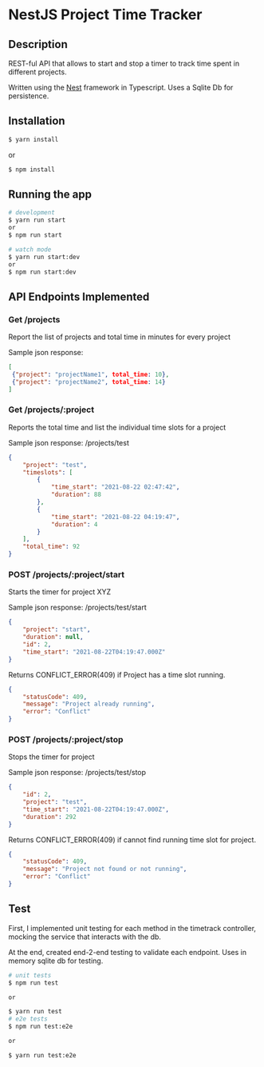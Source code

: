 
# NestJS Project Time Tracker

## Description

  REST-ful API that allows to start and stop a timer to track time spent in different projects.
  
 Written using the [Nest](https://github.com/nestjs/nest) framework in Typescript. Uses a Sqlite Db for persistence.

## Installation

```bash
$ yarn install
```
or
```bash
$ npm install
```
## Running the app

```bash
# development
$ yarn run start
or
$ npm run start

# watch mode
$ yarn run start:dev
or
$ npm run start:dev

```


## API Endpoints Implemented
### Get /projects
Report the list of projects and total time in minutes for every project

Sample json response:
```json
[
 {"project": "projectName1", total_time: 10},
 {"project": "projectName2", total_time: 14}
]
```

### Get /projects/:project
Reports the total time and list the individual time slots for a project

Sample json response: /projects/test
```json
{
    "project": "test",
    "timeslots": [
        {
            "time_start": "2021-08-22 02:47:42",
            "duration": 88
        },
        {
            "time_start": "2021-08-22 04:19:47",
            "duration": 4
        }
    ],
    "total_time": 92
}
```

### POST /projects/:project/start
Starts the timer for project XYZ

Sample json response: /projects/test/start
```json
{
    "project": "start",
    "duration": null,
    "id": 2,
    "time_start": "2021-08-22T04:19:47.000Z"
}
```

Returns CONFLICT_ERROR(409)  if Project has a time slot running.
```json
{
    "statusCode": 409,
    "message": "Project already running",
    "error": "Conflict"
}
```

### POST /projects/:project/stop
Stops the timer for project

Sample json response: /projects/test/stop
```json
{
    "id": 2,
    "project": "test",
    "time_start": "2021-08-22T04:19:47.000Z",
    "duration": 292
}
```
Returns CONFLICT_ERROR(409)  if cannot find running time slot for project.
```json
{
    "statusCode": 409,
    "message": "Project not found or not running",
    "error": "Conflict"
}
```

## Test
First, I implemented unit testing for each method in the timetrack controller, mocking the service that interacts with the db.

At the end, created end-2-end testing to validate each endpoint. Uses in memory sqlite db for testing.


```bash
# unit tests
$ npm run test

or

$ yarn run test
# e2e tests
$ npm run test:e2e

or

$ yarn run test:e2e
```
